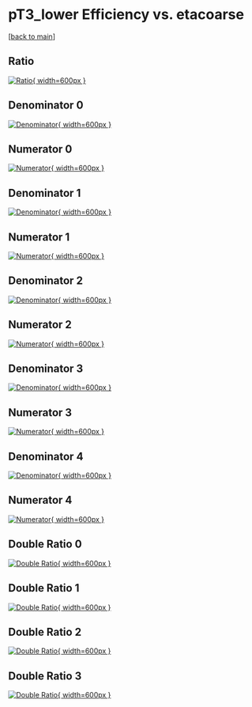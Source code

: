 # pT3_lower Efficiency vs. etacoarse

[[back to main](./)]



## Ratio

[![Ratio](../mtv/var/pT3_lower_vtr_321_-1_eff_etacoarse.png){ width=600px }](../mtv/var/pT3_lower_vtr_321_-1_eff_etacoarse.pdf)

## Denominator 0

[![Denominator](../mtv/den/pT3_lower_vtr_321_-1_eff_etacoarse_den0.png){ width=600px }](../mtv/den/pT3_lower_vtr_321_-1_eff_etacoarse_den0.pdf)

## Numerator 0

[![Numerator](../mtv/num/pT3_lower_vtr_321_-1_eff_etacoarse_num0.png){ width=600px }](../mtv/num/pT3_lower_vtr_321_-1_eff_etacoarse_num0.pdf)

## Denominator 1

[![Denominator](../mtv/den/pT3_lower_vtr_321_-1_eff_etacoarse_den1.png){ width=600px }](../mtv/den/pT3_lower_vtr_321_-1_eff_etacoarse_den1.pdf)

## Numerator 1

[![Numerator](../mtv/num/pT3_lower_vtr_321_-1_eff_etacoarse_num1.png){ width=600px }](../mtv/num/pT3_lower_vtr_321_-1_eff_etacoarse_num1.pdf)

## Denominator 2

[![Denominator](../mtv/den/pT3_lower_vtr_321_-1_eff_etacoarse_den2.png){ width=600px }](../mtv/den/pT3_lower_vtr_321_-1_eff_etacoarse_den2.pdf)

## Numerator 2

[![Numerator](../mtv/num/pT3_lower_vtr_321_-1_eff_etacoarse_num2.png){ width=600px }](../mtv/num/pT3_lower_vtr_321_-1_eff_etacoarse_num2.pdf)

## Denominator 3

[![Denominator](../mtv/den/pT3_lower_vtr_321_-1_eff_etacoarse_den3.png){ width=600px }](../mtv/den/pT3_lower_vtr_321_-1_eff_etacoarse_den3.pdf)

## Numerator 3

[![Numerator](../mtv/num/pT3_lower_vtr_321_-1_eff_etacoarse_num3.png){ width=600px }](../mtv/num/pT3_lower_vtr_321_-1_eff_etacoarse_num3.pdf)

## Denominator 4

[![Denominator](../mtv/den/pT3_lower_vtr_321_-1_eff_etacoarse_den4.png){ width=600px }](../mtv/den/pT3_lower_vtr_321_-1_eff_etacoarse_den4.pdf)

## Numerator 4

[![Numerator](../mtv/num/pT3_lower_vtr_321_-1_eff_etacoarse_num4.png){ width=600px }](../mtv/num/pT3_lower_vtr_321_-1_eff_etacoarse_num4.pdf)

## Double Ratio 0

[![Double Ratio](../mtv/ratio/pT3_lower_vtr_321_-1_eff_etacoarse_ratio0.png){ width=600px }](../mtv/ratio/pT3_lower_vtr_321_-1_eff_etacoarse_ratio0.pdf)

## Double Ratio 1

[![Double Ratio](../mtv/ratio/pT3_lower_vtr_321_-1_eff_etacoarse_ratio1.png){ width=600px }](../mtv/ratio/pT3_lower_vtr_321_-1_eff_etacoarse_ratio1.pdf)

## Double Ratio 2

[![Double Ratio](../mtv/ratio/pT3_lower_vtr_321_-1_eff_etacoarse_ratio2.png){ width=600px }](../mtv/ratio/pT3_lower_vtr_321_-1_eff_etacoarse_ratio2.pdf)

## Double Ratio 3

[![Double Ratio](../mtv/ratio/pT3_lower_vtr_321_-1_eff_etacoarse_ratio3.png){ width=600px }](../mtv/ratio/pT3_lower_vtr_321_-1_eff_etacoarse_ratio3.pdf)

